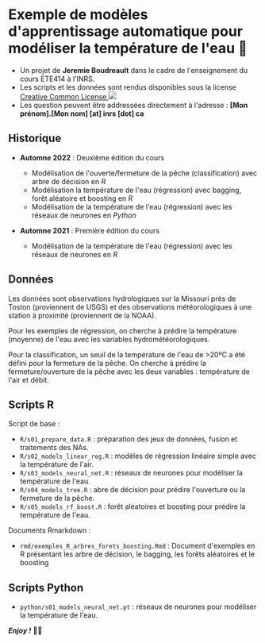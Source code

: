 Exemple de modèles d'apprentissage automatique pour modéliser la température de l'eau 🌊
================================================================================

+ Un projet de __Jeremie Boudreault__ dans le cadre de l'enseignement du cours ETE414 à l'INRS.
+ Les scripts et les données sont rendus disponibles sous la license [Creative Common License ![](https://i.creativecommons.org/l/by-nc-nd/4.0/80x15.png)](http://creativecommons.org/licenses/by-nc-nd/4.0/)
+ Les question peuvent être addressées directement à l'adresse :  __[Mon prénom].[Mon nom] [at] inrs [dot] ca__


Historique 
--------------------------------------------------------------------------------

+ **Automne 2022** : Deuxième édition du cours

    + Modélisation de l'ouverte/fermeture de la pêche (classification) avec arbre de décision en *R*
    + Modélisation la température de l'eau (régression) avec bagging, forêt aléatoire et boosting en *R*
    + Modélisation de la température de l'eau (régression) avec les réseaux de neurones en *Python*

+ **Automne 2021** : Première édition du cours

    + Modélisation de la température de l'eau (régression) avec les réseaux de neurones en *R*

Données
--------------------------------------------------------------------------------


Les données sont observations hydrologiques sur la Missouri près de Toston (proviennent de USGS) et des observations météorologiques à une station à proximité (proviennent de la NOAA). 

Pour les exemples de régression, on cherche à prédire la température (moyenne) de l'eau avec les variables hydrométéorologiques.

Pour la classification, un seuil de la température de l'eau de >20ºC a été défini pour la fermeture de la pêche. On cherche à prédire la fermeture/ouverture de la pêche avec les deux variables : température de l'air et débit.


Scripts R
--------------------------------------------------------------------------------

Script de base :

+ `R/s01_prepare_data.R` : préparation des jeux de données, fusion et traitements des NAs.
+ `R/s02_models_linear_reg.R` : modèles de régression linéaire simple avec la température de l'air.
+ `R/s03_models_neural_net.R` : réseaux de neurones pour modéliser la température de l'eau.
+ `R/s04_models_tree.R` : abre de décision pour prédire l'ouverture ou la fermeture de la pêche.
+ `R/s05_models_rf_boost.R` : forêt aléatoires et boosting pour prédire la température de l'eau.

Documents Rmarkdown :

+ `rmd/exemples_R_arbres_forets_boosting.Rmd` : Document d'exemples en R présentant les arbre de décision, le bagging, les forêts aléatoires et le boosting


Scripts Python
--------------------------------------------------------------------------------

+ `python/s01_models_neural_net.pt` : réseaux de neurones pour modéliser la température de l'eau.


___Enjoy !___ ✌🏻
